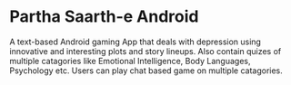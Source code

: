 # Partha Saarth-e Android
A text-based Android gaming App that deals with depression using innovative and interesting plots and story lineups. Also contain quizes of multiple catagories like Emotional Intelligence, Body Languages, Psychology etc.
Users can play chat based game on multiple catagories.
